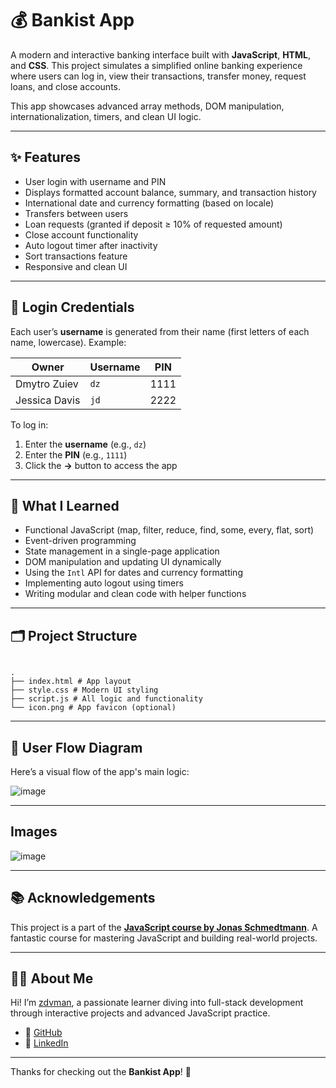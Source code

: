 # 💰 Bankist App

A modern and interactive banking interface built with **JavaScript**, **HTML**, and **CSS**. This project simulates a simplified online banking experience where users can log in, view their transactions, transfer money, request loans, and close accounts.

This app showcases advanced array methods, DOM manipulation, internationalization, timers, and clean UI logic.

---

## ✨ Features

- User login with username and PIN
- Displays formatted account balance, summary, and transaction history
- International date and currency formatting (based on locale)
- Transfers between users
- Loan requests (granted if deposit ≥ 10% of requested amount)
- Close account functionality
- Auto logout timer after inactivity
- Sort transactions feature
- Responsive and clean UI

---

## 🔐 Login Credentials

Each user’s **username** is generated from their name (first letters of each name, lowercase). Example:

| Owner         | Username | PIN  |
| ------------- | -------- | ---- |
| Dmytro Zuiev  | `dz`     | 1111 |
| Jessica Davis | `jd`     | 2222 |

To log in:

1. Enter the **username** (e.g., `dz`)
2. Enter the **PIN** (e.g., `1111`)
3. Click the **→** button to access the app

---

## 🧠 What I Learned

- Functional JavaScript (map, filter, reduce, find, some, every, flat, sort)
- Event-driven programming
- State management in a single-page application
- DOM manipulation and updating UI dynamically
- Using the `Intl` API for dates and currency formatting
- Implementing auto logout using timers
- Writing modular and clean code with helper functions

---

## 🗂️ Project Structure

```

.
├── index.html # App layout
├── style.css # Modern UI styling
├── script.js # All logic and functionality
└── icon.png # App favicon (optional)

```

---

## 🔄 User Flow Diagram

Here’s a visual flow of the app's main logic:

![image](https://github.com/user-attachments/assets/c7c9c64b-74ff-4f83-945e-a25995ec7b66)

---

## Images

![image](https://github.com/user-attachments/assets/af911d46-a09c-4496-9b86-096b415cd101)

---

## 📚 Acknowledgements

This project is a part of the **[JavaScript course by Jonas Schmedtmann](https://www.udemy.com/course/the-complete-javascript-course/)**. A fantastic course for mastering JavaScript and building real-world projects.

---

## 🙋‍♂️ About Me

Hi! I’m [zdvman](https://github.com/zdvman), a passionate learner diving into full-stack development through interactive projects and advanced JavaScript practice.

- 🔗 [GitHub](https://github.com/zdvman)
- 💼 [LinkedIn](https://www.linkedin.com/in/zdvman/)

---

Thanks for checking out the **Bankist App**! 🚀
